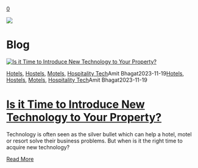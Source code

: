 [0](https://www.33lock.com/cart)

![](https://images.squarespace-cdn.com/content/v1/64864a0f6459c271adb893d5/53badce9-9947-4ef2-ae36-60123a30fdfd/pexels-la-miko-3754595.jpg?format=2500w)

# Blog

[![Is it Time to Introduce New Technology to Your Property?](https://images.squarespace-cdn.com/content/v1/64864a0f6459c271adb893d5/1700035721702-2YD4PSJTOYLARSJKUC2I/Guest+checking+in+at+front+desk+of+hotel.png?format=2500w)](https://www.33lock.com/blogpublishing/introducing-new-tech-at-your-property)

[Hotels](https://www.33lock.com/blogpublishing/category/Hotels), [Hostels](https://www.33lock.com/blogpublishing/category/Hostels), [Motels](https://www.33lock.com/blogpublishing/category/Motels), [Hospitality Tech](https://www.33lock.com/blogpublishing/category/Hospitality+Tech)Amit Bhagat2023-11-19[Hotels](https://www.33lock.com/blogpublishing/category/Hotels), [Hostels](https://www.33lock.com/blogpublishing/category/Hostels), [Motels](https://www.33lock.com/blogpublishing/category/Motels), [Hospitality Tech](https://www.33lock.com/blogpublishing/category/Hospitality+Tech)Amit Bhagat2023-11-19

# [Is it Time to Introduce New Technology to Your Property?](https://www.33lock.com/blogpublishing/introducing-new-tech-at-your-property)

Technology is often seen as the silver bullet which can help a hotel, motel or resort solve their business problems. But when is it the right time to acquire new technology?

[Read More](https://www.33lock.com/blogpublishing/introducing-new-tech-at-your-property)